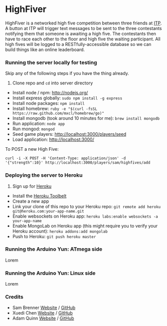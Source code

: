 # HighFiver

HighFiver is a networked high five competition between three friends at [ITP](http://itp.nyu.edu). A button at ITP will trigger text messages to be sent to the three contestants notifying them that someone is awaiting a high five. The contestants then have to race each other to the floor and high five the waiting participant. All high fives will be logged to a RESTfully-accessible database so we can build things like an online leaderboard.

### Running the server locally for testing

Skip any of the following steps if you have the thing already.

1. Clone repo and `cd` into server directory
* Install node / npm: <http://nodejs.org/>
* Install express globally: `sudo npm install -g express`
* Install node packages: `npm install`
* Install homebrew: `ruby -e "$(curl -fsSL https://raw.github.com/mxcl/homebrew/go)"`
* Install mongodb (took around 10 minutes for me): `brew install mongodb`
* Run application: `node app`
* Run mongod: `mongod`
* Seed game players: <http://localhost:3000/players/seed>
* Load application: <http://localhost:3000/>

To POST a new High Five: 
```
curl -i -X POST -H 'Content-Type: application/json' -d '{"strength":10}' http://localhost:3000/players/sam/highfives/add
```

### Deploying the server to Heroku

1. Sign up for [Heroku](https://id.heroku.com/signup/www-home-top)
* Install the [Heroku Toolbelt](https://toolbelt.herokuapp.com/)
* Create a new app
* Link your clone of this repo to your Heroku repo: `git remote add heroku git@heroku.com:your-app-name.git` 
* Enable websockets on Heroku app: `heroku labs:enable websockets -a your-app-name`
* Enable MongoLab on Heroku app (this might require you to verify your Heroku account): `heroku addons:add mongolab`
* Push to Heroku: `git push heroku master`

### Running the Arduino Yun: ATmega side

Lorem

### Running the Arduino Yun: Linux side

Lorem

### Credits

* Sam Brenner [Website](http://www.samjbrenner.com) / [GitHub](http://github.com/sambrenner)
* Xuedi Chen [Website](http://xc-xd.com) / [GitHub](http://github.com/dooztron)
* Adam Quinn [Website](http://www.adamquinnstudio.com) / [GitHub](http://github.com/agquinn01)

